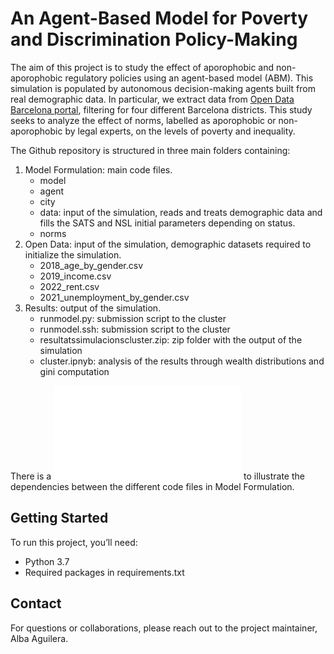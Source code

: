 # An Agent-Based Model for Poverty and Discrimination Policy-Making

The aim of this project is to study the effect of aporophobic and non-aporophobic regulatory policies using an agent-based model (ABM). This simulation is populated by autonomous decision-making agents built from real demographic data. In particular, we extract data from [Open Data Barcelona portal](https://opendata-ajuntament.barcelona.cat/), filtering for four different Barcelona districts. This study seeks to analyze the effect of norms, labelled as aporophobic or non-aporophobic by legal experts, on the levels of poverty and inequality. 

The Github repository is structured in three main folders containing: 

1. Model Formulation: main code files.
   - model
   - agent
   - city
   - data: input of the simulation, reads and treats demographic data and fills the SATS and NSL initial parameters depending on status.
   - norms
3. Open Data: input of the simulation, demographic datasets required to initialize the simulation.
   - 2018_age_by_gender.csv
   - 2019_income.csv
   - 2022_rent.csv
   - 2021_unemployment_by_gender.csv
5. Results: output of the simulation.
   - runmodel.py: submission script to the cluster
   - runmodel.ssh: submission script to the cluster
   - resultatssimulacionscluster.zip: zip folder with the output of the simulation
   - cluster.ipnyb: analysis of the results through wealth distributions and gini computation

There is a ![UML diagram](diagram.mmd) to illustrate the dependencies between the different code files in Model Formulation. 

## Getting Started 
To run this project, you’ll need:

- Python 3.7
- Required packages in requirements.txt

## Contact

For questions or collaborations, please reach out to the project maintainer, Alba Aguilera.


